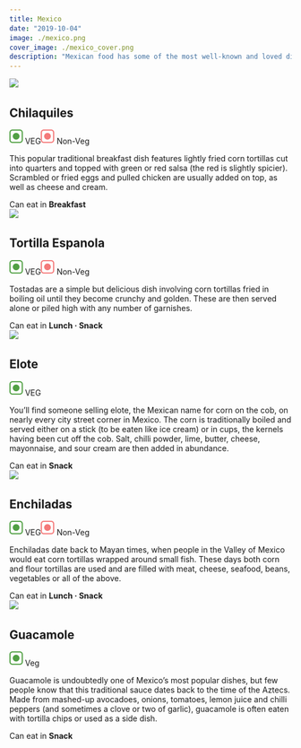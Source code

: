 ```yaml
---
title: Mexico
date: "2019-10-04"
image: ./mexico.png
cover_image: ./mexico_cover.png
description: "Mexican food has some of the most well-known and loved dishes in the world. Mexican cuisine varies by region due to local climate, geography and ethnic differences among the indigenous inhabitants. Here's what you must try..."
---
```

<!-- Chilaquiles -->
  <article class="article-wrap">
    <div class="img-box">
      <img src="/chilaquiles.png" class="country-img"/>
    </div>
    <div class="list-txt">
      <div class="txt-desc">
        <h2>Chilaquiles</h2>
        <div class="food-type">
          <span class="veg"><img src="/veg.svg" /> VEG</span><span class="n-veg"><img src="/non-veg.svg" /> Non-Veg</span>
        </div>
        <p>This popular traditional breakfast dish features lightly fried corn tortillas cut into quarters and topped with green or red salsa (the red is slightly spicier). Scrambled or fried eggs and pulled chicken are usually added on top, as well as cheese and cream.</p>
      </div>
      <div class="tags">
        <span>Can eat in <strong>Breakfast</strong></span>
      </div>
    </div>
  </article>

  <!-- Tostadas -->
  <article class="article-wrap">
    <div class="img-box">
      <img src="/tostadas.png" class="country-img"/>
    </div>
    <div class="list-txt">
      <div class="txt-desc">
        <h2>Tortilla Espanola</h2>
        <div class="food-type">
          <span class="veg"><img src="/veg.svg" /> VEG</span><span class="n-veg"><img src="/non-veg.svg" /> Non-Veg</span>
        </div>
        <p>Tostadas are a simple but delicious dish involving corn tortillas fried in boiling oil until they become crunchy and golden. These are then served alone or piled high with any number of garnishes.</p>
      </div>
      <div class="tags">
        <span>Can eat in <strong>Lunch · Snack</strong></span>
      </div>
    </div>
  </article>

  <!-- Elote -->
  <article class="article-wrap">
    <div class="img-box">
      <img src="/elote.png" class="country-img"/>
    </div>
    <div class="list-txt">
      <div class="txt-desc">
        <h2>Elote</h2>
        <div class="food-type">
          <span class="veg"><img src="/veg.svg" /> VEG</span>
        </div>
        <p>You’ll find someone selling elote, the Mexican name for corn on the cob, on nearly every city street corner in Mexico. The corn is traditionally boiled and served either on a stick (to be eaten like ice cream) or in cups, the kernels having been cut off the cob. Salt, chilli powder, lime, butter, cheese, mayonnaise, and sour cream are then added in abundance.</p>
      </div>
      <div class="tags">
        <span>Can eat in <strong>Snack</strong></span>
      </div>
    </div>
  </article>

  <!-- Enchiladas -->
  <article class="article-wrap">
    <div class="img-box">
      <img src="/enchiladas.png" class="country-img"/>
    </div>
    <div class="list-txt">
      <div class="txt-desc">
        <h2>Enchiladas</h2>
        <div class="food-type">
          <span class="veg"><img src="/veg.svg" /> VEG</span><span class="n-veg"><img src="/non-veg.svg" /> Non-Veg</span>
        </div>
        <p>Enchiladas date back to Mayan times, when people in the Valley of Mexico would eat corn tortillas wrapped around small fish. These days both corn and flour tortillas are used and are filled with meat, cheese, seafood, beans, vegetables or all of the above.</p>
      </div>
      <div class="tags">
        <span>Can eat in <strong>Lunch · Snack</strong></span>
      </div>
    </div>
  </article>

  <!-- Guacamole -->
  <article class="article-wrap">
    <div class="img-box">
      <img src="/guacamole.png" class="country-img"/>
    </div>
    <div class="list-txt">
      <div class="txt-desc">
        <h2>Guacamole</h2>
        <div class="food-type">
          <span class="veg"><img src="/veg.svg" /> Veg</span>
        </div>
        <p>Guacamole is undoubtedly one of Mexico’s most popular dishes, but few people know that this traditional sauce dates back to the time of the Aztecs. Made from mashed-up avocadoes, onions, tomatoes, lemon juice and chilli peppers (and sometimes a clove or two of garlic), guacamole is often eaten with tortilla chips or used as a side dish.</p>
      </div>
      <div class="tags">
        <span>Can eat in <strong>Snack</strong></span>
      </div>
    </div>
  </article>
